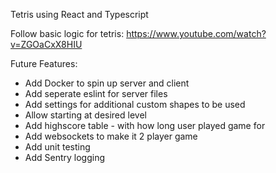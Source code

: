 Tetris using React and Typescript

Follow basic logic for tetris: https://www.youtube.com/watch?v=ZGOaCxX8HIU

Future Features:
- Add Docker to spin up server and client
- Add seperate eslint for server files
- Add settings for additional custom shapes to be used
- Allow starting at desired level
- Add highscore table - with how long user played game for
- Add websockets to make it 2 player game
- Add unit testing
- Add Sentry logging
